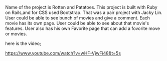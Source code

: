 Name of the project is Rotten and Patatoes. 
This project is built with Ruby on Rails,and for CSS used Bootstrap.
That was a pair project with Jacky Lin.
User could be able to see bunch of movies and give a comment. Each movie has its own page.
User could be able to see about that movie's features. 
User also has his own Favorite page that can add a fovorite move or movies. 

here is the video; 

https://www.youtube.com/watch?v=wHF-VjwFi48&t=5s

